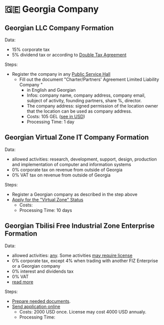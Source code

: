 # 🇬🇪 Georgia Company

## Georgian LLC Company Formation

Data:
* 15% corporate tax
* 5% dividend tax or according to [Double Tax Agreement](http://taxsummaries.pwc.com/ID/Georgia-Corporate-Withholding-taxes)

Steps:
* Register the company in any [Public Service Hall](http://psh.gov.ge/)
  * Fill out the document "Charter/Partners' Agreement Limited Liability Company "
    * in English and Georgian
    * Infos: company name, company address, company email, subject of activity, founding partners, share %, director.
    * The company address: signed permission of the location owner that the location can be used as company address.
    * Costs: 105 GEL ([see in USD](https://exchangerate.guru/gel/usd/105/))
    * Processing Time: 1 day

## Georgian Virtual Zone IT Company Formation

Data:
* allowed activities: research, development, support, design, production and implementation of computer and information systems
* 0% corporate tax on revenue from outside of Georgia
* 0% VAT tax on revenue from outside of Georgia

Steps:
* Register a Georgian company as described in the step above
* [Apply for the "Virtual Zone" Status](http://newzone.mof.ge/en)
    * Costs:
    * Processing Time: 10 days

## Georgian Tbilisi Free Industrial Zone Enterprise Formation

Data:
* allowed activities: [any](https://tfz.ge/en/513/). Some activities [may require license](https://tfz.ge/en/516/)
* 0% corporate tax, except 4% when trading with another FIZ Enterprise or a Georgian company
* 0% interest and dividends tax
* 0% VAT
* [read more](https://tfz.ge/en/512/)

Steps:
* [Prepare needed documents](https://tfz.ge/en/515/).
* [Send application online](https://tfz.ge/en/517/)
    * Costs: 2000 USD once. License may cost 4000 USD annualy.
    * Processing Time:
